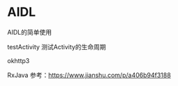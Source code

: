 # AIDL
AIDL的简单使用

testActivity
测试Activity的生命周期

okhttp3

RxJava
参考：https://www.jianshu.com/p/a406b94f3188
